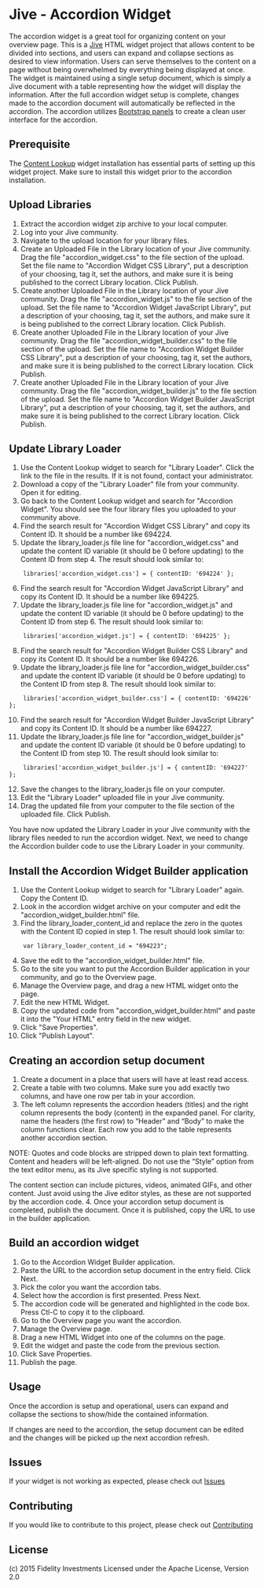 Jive - Accordion Widget
=======================

The accordion widget is a great tool for organizing content on your overview page.  This is a [Jive](https://community.jivesoftware.com/welcome) HTML widget project that allows content to be divided into sections, and users can expand and collapse sections as desired to view information.  Users can serve themselves to the content on a page without being overwhelmed by everything being displayed at once.  The widget is maintained using a single setup document, which is simply a Jive document with a table representing how the widget will display the information.  After the full accordion widget setup is complete, changes made to the accordion document will automatically be reflected in the accordion.  The accordion utilizes [Bootstrap panels](http://getbootstrap.com/components/#panels) to create a clean user interface for the accordion.


Prerequisite
------------

The [Content Lookup](http://www.github.com/) widget installation has essential parts of setting up this widget project.  Make sure to install this widget prior to the accordion installation.


Upload Libraries
----------------

1. Extract the accordion widget zip archive to your local computer.
2. Log into your Jive community.
3. Navigate to the upload location for your library files.
4. Create an Uploaded File in the Library location of your Jive community.  Drag the file "accordion_widget.css" to the file section of the upload.  Set the file name to "Accordion Widget CSS Library", put a description of your choosing, tag it, set the authors, and make sure it is being published to the correct Library location.  Click Publish.
5. Create another Uploaded File in the Library location of your Jive community.  Drag the file "accordion_widget.js" to the file section of the upload.  Set the file name to "Accordion Widget JavaScript Library", put a description of your choosing, tag it, set the authors, and make sure it is being published to the correct Library location.  Click Publish.
6. Create another Uploaded File in the Library location of your Jive community.  Drag the file "accordion_widget_builder.css" to the file section of the upload.  Set the file name to "Accordion Widget Builder CSS Library", put a description of your choosing, tag it, set the authors, and make sure it is being published to the correct Library location.  Click Publish.
7. Create another Uploaded File in the Library location of your Jive community.  Drag the file "accordion_widget_builder.js" to the file section of the upload.  Set the file name to "Accordion Widget Builder JavaScript Library", put a description of your choosing, tag it, set the authors, and make sure it is being published to the correct Library location.  Click Publish.


Update Library Loader
---------------------

1. Use the Content Lookup widget to search for "Library Loader".  Click the link to the file in the results.  If it is not found, contact your administrator.
2. Download a copy of the "Library Loader" file from your community.  Open it for editing.
3. Go back to the Content Lookup widget and search for "Accordion Widget".  You should see the four library files you uploaded to your community above.
4. Find the search result for "Accordion Widget CSS Library" and copy its Content ID.  It should be a number like 694224.
5. Update the library_loader.js file line for "accordion_widget.css" and update the content ID variable (it should be 0 before updating) to the Content ID from step 4.  The result should look similar to:

```
	libraries['accordion_widget.css'] = { contentID: '694224' };
```

6. Find the search result for "Accordion Widget JavaScript Library" and copy its Content ID.  It should be a number like 694225.
7. Update the library_loader.js file line for "accordion_widget.js" and update the content ID variable (it should be 0 before updating) to the Content ID from step 6.  The result should look similar to:

```
	libraries['accordion_widget.js'] = { contentID: '694225' };
```

8. Find the search result for "Accordion Widget Builder CSS Library" and copy its Content ID.  It should be a number like 694226.
9. Update the library_loader.js file line for "accordion_widget_builder.css" and update the content ID variable (it should be 0 before updating) to the Content ID from step 8.  The result should look similar to:

```
	libraries['accordion_widget_builder.css'] = { contentID: '694226' };
```

10. Find the search result for "Accordion Widget Builder JavaScript Library" and copy its Content ID.  It should be a number like 694227.
11. Update the library_loader.js file line for "accordion_widget_builder.js" and update the content ID variable (it should be 0 before updating) to the Content ID from step 10.  The result should look similar to:

```
	libraries['accordion_widget_builder.js'] = { contentID: '694227' };
```

12. Save the changes to the library_loader.js file on your computer.
13. Edit the "Library Loader" uploaded file in your Jive community.
14. Drag the updated file from your computer to the file section of the uploaded file.  Click Publish.

You have now updated the Library Loader in your Jive community with the library files needed to run the accordion widget.  Next, we need to change the Accordion builder code to use the Library Loader in your community.


Install the Accordion Widget Builder application
---------------------------------------------------

1. Use the Content Lookup widget to search for "Library Loader" again.  Copy the Content ID.
2. Look in the accordion widget archive on your computer and edit the "accordion_widget_builder.html" file.
3. Find the library_loader_content_id and replace the zero in the quotes with the Content ID copied in step 1.  The result should look similar to:

```
	var library_loader_content_id = "694223";
```

4. Save the edit to the "accordion_widget_builder.html" file.
6. Go to the site you want to put the Accordion Builder application in your community, and go to the Overview page.
7. Manage the Overview page, and drag a new HTML widget onto the page.
8. Edit the new HTML Widget.
9. Copy the updated code from "accordion_widget_builder.html" and paste it into the "Your HTML" entry field in the new widget.
10. Click "Save Properties".
11. Click "Publish Layout".


Creating an accordion setup document
------------------------------------

1. Create a document in a place that users will have at least read access.
2. Create a table with two columns.  Make sure you add exactly two columns, and have one row per tab in your accordion.
3. The left column represents the accordion headers (titles) and the right column represents the body (content) in the expanded panel.  For clarity, name the headers (the first row) to “Header” and “Body” to make the column functions clear.  Each row you add to the table represents another accordion section.

NOTE: Quotes and code blocks are stripped down to plain text formatting. Content and headers will be left-aligned. Do not use the “Style” option from the text editor menu, as its Jive specific styling is not supported.

The content section can include pictures, videos, animated GIFs, and other content.  Just avoid using the Jive editor styles, as these are not supported by the accordion code.
4. Once your accordion setup document is completed, publish the document.  Once it is published, copy the URL to use in the builder application.


Build an accordion widget
-------------------------

1. Go to the Accordion Widget Builder application.
2. Paste the URL to the accordion setup document in the entry field.  Click Next.
3. Pick the color you want the accordion tabs.
4. Select how the accordion is first presented.  Press Next.
5. The accordion code will be generated and highlighted in the code box.  Press Ctl-C to copy it to the clipboard.
6. Go to the Overview page you want the accordion.
7. Manage the Overview page.
8. Drag a new HTML Widget into one of the columns on the page.
9. Edit the widget and paste the code from the previous section.
10. Click Save Properties.
11. Publish the page.


Usage
-----

Once the accordion is setup and operational, users can expand and collapse the sections to show/hide the contained information.

If changes are need to the accordion, the setup document can be edited and the changes will be picked up the next accordion refresh.


Issues
------

If your widget is not working as expected, please check out [Issues](docs/issues.md)


Contributing
------------

If you would like to contribute to this project, please check out [Contributing](docs/contributing.md)


License
-------

(c) 2015 Fidelity Investments
Licensed under the Apache License, Version 2.0
